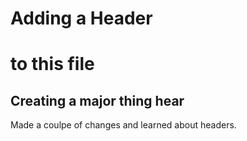 # Adding a Header <h1> to this file

## Creating a major thing hear


Made a coulpe of changes and learned about headers.
